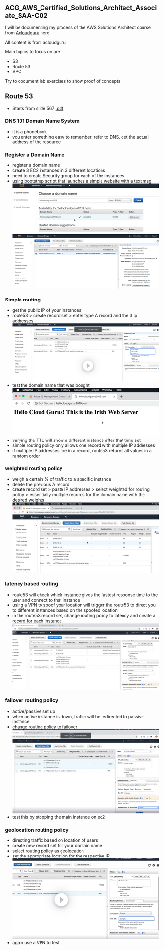 ## ACG_AWS_Certified_Solutions_Architect_Associate_SAA-C02

I will be documenting my process of the AWS Solutions Architect course from [Acloudguru](https://learn.acloud.guru/course/aws-certified-solutions-architect-associate/overview) here

All content is from acloudguru

Main topics to focus on are
- S3
- Route 53
- VPC

Try to document lab exercises to show proof of concepts

## Route 53
- Starts from slide 567 [.pdf](/1621966269571-AWS%20Certified%20Solutions%20Architect%20Associate%20SAA-C02%20NEW%20PDF_compressed.pdf)

### DNS 101 Domain Name System
- it is a phonebook
- you enter something easy to remember, refer to DNS, get the actual address of the resource

### Register a Domain Name
- register a domain name
- create 3 EC2 instances in 3 different locations
- need to create Security group for each of the instances
- using bootstrap script that launches a simple website with a text msg
![](/route53_lab/images/53_1.png)
![](/route53_lab/images/53_2.png)

### Simple routing
- get the public IP of your instances
- route53 > create record set > enter type A record and the 3 ip addresses
![](/route53_lab/images/53_3.png)
- test the domain name that was bought
![](/route53_lab/images/53_4.png)
- varying the TTL will show a different instance after that time set
- simple routing policy only allows one record with multiple IP addresses
- if multiple IP addresses are in a record, route53 returns all values in a random order

### weighted routing policy
- weigh a certain % of traffic to a specific instance
- delete the previous A record
- create record set > paste IP addresses > select weighted for routing policy > essentially multiple records for the domain name with the desired weights
![](/route53_lab/images/53_5.png)

### latency based routing
- route53 will check which instance gives the fastest response time to the user and connect to that instance
- using a VPN to spoof your location will trigger the route53 to direct you to different instances based on the spoofed location
- in the route53 record set, change routing policy to latency and create a record for each instance
![](/route53_lab/images/53_6.png)

### failover routing policy
- active/passive set up
- when active instance is down, traffic will be redirected to passive instance
- change routing policy to failover
![](/route53_lab/images/53_7.png)
- test this by stopping the main instance on ec2

### geolocation routing policy
- directing traffic based on location of users
- create new record set for your domain name
- select routing policy as geolocation
- set the appropriate location for the respective IP
![](/route53_lab/images/53_8.png)
- again use a VPN to test
